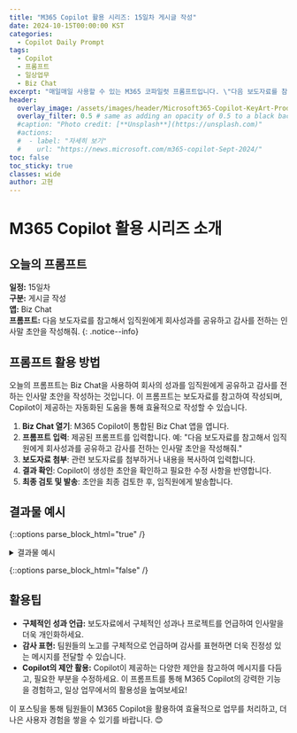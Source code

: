```yaml
---
title: "M365 Copilot 활용 시리즈: 15일차 게시글 작성"
date: 2024-10-15T00:00:00 KST
categories:
  - Copilot Daily Prompt
tags:
  - Copilot
  - 프롬프트
  - 일상업무
  - Biz Chat
excerpt: "매일매일 사용할 수 있는 M365 코파일럿 프롬프트입니다. \"다음 보도자료를 참고해서 임직원에게 회사성과를 공유하고 감사를 전하는 인사말 초안을 작성해줘.\""
header:
  overlay_image: /assets/images/header/Microsoft365-Copilot-KeyArt-Productivity-6K-01.png
  overlay_filter: 0.5 # same as adding an opacity of 0.5 to a black background
  #caption: "Photo credit: [**Unsplash**](https://unsplash.com)"
  #actions:
  #  - label: "자세히 보기"
  #    url: "https://news.microsoft.com/m365-copilot-Sept-2024/"
toc: false
toc_sticky: true
classes: wide
author: 고현
---
```


# M365 Copilot 활용 시리즈 소개

## 오늘의 프롬프트

**일정:** 15일차  
**구분:** 게시글 작성  
**앱:** Biz Chat  
**프롬프트:** 다음 보도자료를 참고해서 임직원에게 회사성과를 공유하고 감사를 전하는 인사말 초안을 작성해줘.
{: .notice--info}

## 프롬프트 활용 방법

오늘의 프롬프트는 Biz Chat을 사용하여 회사의 성과를 임직원에게 공유하고 감사를 전하는 인사말 초안을 작성하는 것입니다. 이 프롬프트는 보도자료를 참고하여 작성되며, Copilot이 제공하는 자동화된 도움을 통해 효율적으로 작성할 수 있습니다.

1. **Biz Chat 열기**: M365 Copilot이 통합된 Biz Chat 앱을 엽니다.
2. **프롬프트 입력**: 제공된 프롬프트를 입력합니다. 예: "다음 보도자료를 참고해서 임직원에게 회사성과를 공유하고 감사를 전하는 인사말 초안을 작성해줘."
3. **보도자료 첨부**: 관련 보도자료를 첨부하거나 내용을 복사하여 입력합니다.
4. **결과 확인**: Copilot이 생성한 초안을 확인하고 필요한 수정 사항을 반영합니다.
5. **최종 검토 및 발송**: 초안을 최종 검토한 후, 임직원에게 발송합니다.

## 결과물 예시

{::options parse_block_html="true" /}

<details>  
<summary>결과물 예시</summary>  
  
## 결과물

```
안녕하세요, 팀 여러분.

저희 회사가 이번 분기에 놀라운 성과를 거두었다는 소식을 전하게 되어 매우 기쁩니다. 이번 성과는 여러분 모두의 헌신과 노력 덕분입니다. 특히, "구체적인 성과나 프로젝트 언급"에서 보여준 여러분의 열정과 전문성은 정말 대단했습니다.

앞으로도 함께 더 큰 목표를 향해 나아가기를 기대하며, 여러분의 지속적인 협력과 노고에 깊이 감사드립니다.

감사합니다.
"회사명" 드림
```

</details>

{::options parse_block_html="false" /}

## 활용팁

- **구체적인 성과 언급:** 보도자료에서 구체적인 성과나 프로젝트를 언급하여 인사말을 더욱 개인화하세요.
- **감사 표현:** 팀원들의 노고를 구체적으로 언급하며 감사를 표현하면 더욱 진정성 있는 메시지를 전달할 수 있습니다.
- **Copilot의 제안 활용:** Copilot이 제공하는 다양한 제안을 참고하여 메시지를 다듬고, 필요한 부분을 수정하세요.
이 프롬프트를 통해 M365 Copilot의 강력한 기능을 경험하고, 일상 업무에서의 활용성을 높여보세요!

이 포스팅을 통해 팀원들이 M365 Copilot을 활용하여 효율적으로 업무를 처리하고, 더 나은 사용자 경험을 쌓을 수 있기를 바랍니다. 😊
